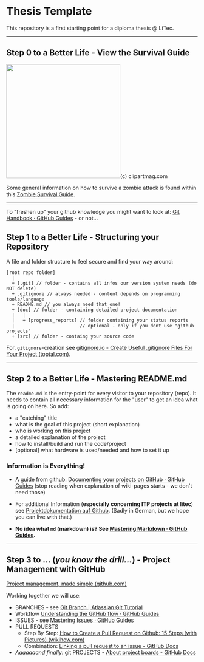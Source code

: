 # Thesis Template

This repository is a first starting point for a diploma thesis @ LiTec.

---

## Step 0 to a Better Life - View the Survival Guide

<img src="https://clipartmag.com/images/cartoon-zombie-clipart-7.jpg" width="300" />(c) clipartmag.com

Some general information on how to survive a zombie attack is found within this [Zombie Survival Guide](./doc/ZombieSurvivalGuide.md).

---

To "freshen up"  your github knowledge you might want to look at: [Git Handbook · GitHub Guides](https://guides.github.com/introduction/git-handbook/) - or not...

## Step 1 to a Better Life - Structuring your Repository

A file and folder structure to feel secure and find your way around:

```
[root repo folder]
  |
  + [.git] // folder - contains all infos our version system needs (do NOT delete)
  + .gitignore // always needed - content depends on programming tools/language
  + README.md // you always need that one!
  + [doc] // folder - containing detailed project documentation
  |   |
  |   + [progress_reports] // folder containing your status reports
  |                        // optional - only if you dont use "github projects"
  + [src] // folder - containg your source code
```

For`.gitignore`-creation see [gitignore.io - Create Useful .gitignore Files For Your Project (toptal.com)](https://www.toptal.com/developers/gitignore). 

---

## Step 2 to a Better Life - Mastering README.md

The `readme.md` is the entry-point for every  visitor to your repository (repo). It needs to contain all necessary information for the "user" to get an idea what is going on here. So add:

- a "catching" title
- what is the goal of this project (short explanation)
- who is working on this project
- a detailed explanation of the project 
- how to install/build and run the code/project
- [optional] what hardware is used/needed and how to set it up

### Information is Everything!

- A guide from github: [Documenting your projects on GitHub · GitHub Guides](https://guides.github.com/features/wikis/) (stop reading when explanation of wiki-pages starts - we don't need those)

- For additional Information (**especially concerning ITP projects at litec**)  see [Projektdokumentation auf Github](./doc/Projektdokumentation_auf_GitHub.md).  (Sadly in German, but we hope you can live with that.)
- **No idea what `md` (markdown) is? See [Mastering Markdown · GitHub Guides](https://guides.github.com/features/mastering-markdown/).**

---

## Step 3 to ... (*you know the drill...*) - Project Management with GitHub

[Project management, made simple (github.com)](https://github.com/features/project-management)

Working together we will use:

- BRANCHES - see [Git Branch | Atlassian Git Tutorial](https://www.atlassian.com/git/tutorials/using-branches)
- Workflow [Understanding the GitHub flow · GitHub Guides](https://guides.github.com/introduction/flow/)    
- ISSUES - see [Mastering Issues · GitHub Guides](https://guides.github.com/features/issues/)
- PULL REQUESTS 
   - Step By Step: [How to Create a Pull Request on Github: 15 Steps (with Pictures) (wikihow.com)](https://www.wikihow.com/Create-a-Pull-Request-on-Github) 
   - Combination: [Linking a pull request to an issue - GitHub Docs](https://docs.github.com/en/github/managing-your-work-on-github/linking-a-pull-request-to-an-issue)
- *Aaaaaaand finally*:  git PROJECTS - [About project boards - GitHub Docs](https://docs.github.com/en/github/managing-your-work-on-github/about-project-boards)
